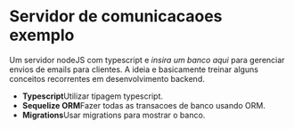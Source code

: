 <h1>Servidor de comunicacaoes exemplo</h1> 

Um servidor nodeJS com typescript e *insira um banco aqui* para gerenciar envios de emails para clientes.
A ideia e basicamente treinar alguns conceitos recorrentes em desenvolvimento backend.

<ul>
  <li><b>Typescript</b>Utilizar tipagem typescript.</li>
  <li><b>Sequelize ORM</b>Fazer todas as transacoes de banco usando ORM.</li>
  <li><b>Migrations</b>Usar migrations para mostrar o banco.</li>
</ul>
